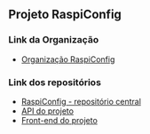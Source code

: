 ## Projeto RaspiConfig

### Link da Organização

* [Organização RaspiConfig](https://github.com/raspi-config)

### Link dos repositórios

* [RaspiConfig - repositório central](https://github.com/raspi-config/raspi-config)
* [API do projeto](https://github.com/raspi-config/node-api)
* [Front-end do projeto](https://github.com/raspi-config/vue-client)
